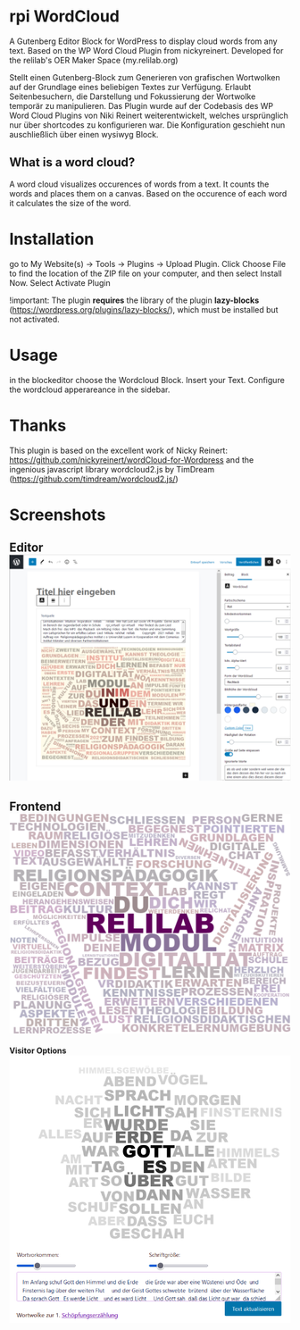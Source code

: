 # rpi WordCloud
A Gutenberg Editor Block for WordPress to display cloud words from any text. Based on the WP Word Cloud Plugin from nickyreinert.
Developed for the relilab's OER Maker Space (my.relilab.org)

Stellt einen Gutenberg-Block zum Generieren von grafischen Wortwolken auf der Grundlage eines  beliebigen Textes zur Verfügung. 
Erlaubt Seitenbesuchern, die Darstellung und Fokussierung der Wortwolke temporär zu manipulieren. 
Das Plugin wurde auf der Codebasis des WP Word Cloud Plugins von Niki Reinert weiterentwickelt, welches ursprünglich nur über shortcodes zu konfigurieren war.
Die Konfiguration geschieht nun auschließlich über einen wysiwyg Block. 

## What is a word cloud?
A word cloud visualizes occurences of words from a text. It counts the words and places them on a canvas. Based on the occurence of each word it calculates the size of the word. 


# Installation
go to My Website(s) → Tools → Plugins → Upload Plugin. 
Click Choose File to find the location of the ZIP file on your computer, and then select Install Now. 
Select Activate Plugin

!important: The plugin **requires** the library of the plugin **lazy-blocks**
(https://wordpress.org/plugins/lazy-blocks/), which must be installed but not activated.

# Usage
in the blockeditor choose the Wordcloud Block. Insert your Text. Configure the wordcloud apperareance in the sidebar.  

# Thanks  
This plugin is based on the excellent work of Nicky Reinert: https://github.com/nickyreinert/wordCloud-for-Wordpress
and the ingenious javascript library wordcloud2.js by TimDream (https://github.com/timdream/wordcloud2.js/)

# Screenshots

**Editor**
![](assets/editor.png)
----
**Frontend**
![](assets/relilab-context.png)
----
**Visitor Options**
![](assets/fronten-edit.png)
